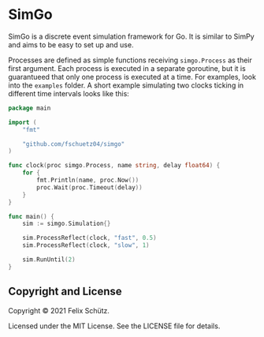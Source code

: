 # SimGo

SimGo is a discrete event simulation framework for Go.
It is similar to SimPy and aims to be easy to set up and use.

Processes are defined as simple functions receiving `simgo.Process` as their first argument.
Each process is executed in a separate goroutine, but it is guarantueed that only one process is executed at a time.
For examples, look into the `examples` folder.
A short example simulating two clocks ticking in different time intervals looks like this:

```go
package main

import (
    "fmt"

    "github.com/fschuetz04/simgo"
)

func clock(proc simgo.Process, name string, delay float64) {
    for {
        fmt.Println(name, proc.Now())
        proc.Wait(proc.Timeout(delay))
    }
}

func main() {
    sim := simgo.Simulation{}

    sim.ProcessReflect(clock, "fast", 0.5)
    sim.ProcessReflect(clock, "slow", 1)

    sim.RunUntil(2)
}
```

## Copyright and License

Copyright © 2021 Felix Schütz.

Licensed under the MIT License.
See the LICENSE file for details.
